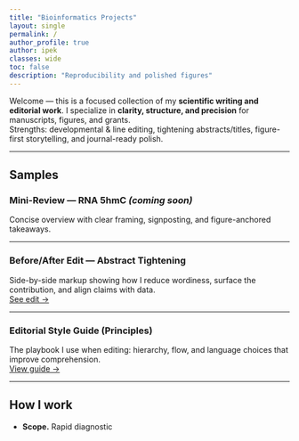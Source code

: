 ```yaml
---
title: "Bioinformatics Projects"
layout: single
permalink: /
author_profile: true
author: ipek
classes: wide
toc: false
description: "Reproducibility and polished figures"
---
```


Welcome — this is a focused collection of my **scientific writing and editorial work**.
I specialize in **clarity, structure, and precision** for manuscripts, figures, and grants.  
Strengths: developmental & line editing, tightening abstracts/titles, figure-first storytelling, and journal-ready polish.

---

## Samples

### Mini-Review — RNA 5hmC *(coming soon)*
Concise overview with clear framing, signposting, and figure-anchored takeaways.  
<!-- When you add the page, create `mini-review.md` with `permalink: /mini-review/`
and then uncomment the button below. -->
<!-- <a class="btn btn--primary" href="{{ '/mini-review/' | relative_url }}">Read sample →</a> -->

---

### Before/After Edit — Abstract Tightening
Side-by-side markup showing how I reduce wordiness, surface the contribution, and align claims with data.  
<a class="btn btn--primary" href="{{ '/edit-sample/' | relative_url }}">See edit →</a>

---

### Editorial Style Guide (Principles)
The playbook I use when editing: hierarchy, flow, and language choices that improve comprehension.  
<a class="btn" href="{{ '/style-guide/' | relative_url }}">View guide →</a>

---
## How I work
- **Scope.** Rapid diagnostic
